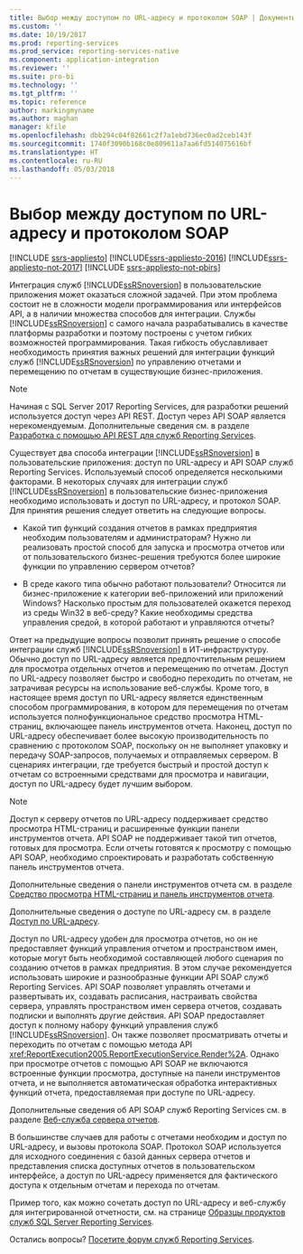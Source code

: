 ```yaml
---
title: Выбор между доступом по URL-адресу и протоколом SOAP | Документы Майкрософт
ms.custom: ''
ms.date: 10/19/2017
ms.prod: reporting-services
ms.prod_service: reporting-services-native
ms.component: application-integration
ms.reviewer: ''
ms.suite: pro-bi
ms.technology: ''
ms.tgt_pltfrm: ''
ms.topic: reference
author: markingmyname
ms.author: maghan
manager: kfile
ms.openlocfilehash: dbb294c04f82661c2f7a1ebd736ec0ad2ceb143f
ms.sourcegitcommit: 1740f3090b168c0e809611a7aa6fd514075616bf
ms.translationtype: HT
ms.contentlocale: ru-RU
ms.lasthandoff: 05/03/2018
---
```

# <a name="choosing-between-url-access-and-soap-in-reporting-services"></a>Выбор между доступом по URL-адресу и протоколом SOAP

[!INCLUDE [ssrs-appliesto](../../includes/ssrs-appliesto.md)] [!INCLUDE[ssrs-appliesto-2016](../../includes/ssrs-appliesto-2016.md)] [!INCLUDE[ssrs-appliesto-not-2017](../../includes/ssrs-appliesto-not-2017.md)] [!INCLUDE [ssrs-appliesto-not-pbirs](../../includes/ssrs-appliesto-not-pbirs.md)]

Интеграция служб [!INCLUDE[ssRSnoversion](../../includes/ssrsnoversion-md.md)] в пользовательские приложения может оказаться сложной задачей. При этом проблема состоит не в сложности модели программирования или интерфейсов API, а в наличии множества способов для интеграции. Службы [!INCLUDE[ssRSnoversion](../../includes/ssrsnoversion-md.md)] с самого начала разрабатывались в качестве платформы разработки и поэтому построены с учетом гибких возможностей программирования. Такая гибкость обуславливает необходимость принятия важных решений для интеграции функций служб [!INCLUDE[ssRSnoversion](../../includes/ssrsnoversion-md.md)] по управлению отчетами и перемещению по отчетам в существующие бизнес-приложения.

> [!NOTE]
> Начиная с SQL Server 2017 Reporting Services, для разработки решений используется доступ через API REST. Доступ через API SOAP является нерекомендуемым. Дополнительные сведения см. в разделе [Разработка с помощью API REST для служб Reporting Services](../developer/rest-api.md).
  
 Существует два способа интеграции [!INCLUDE[ssRSnoversion](../../includes/ssrsnoversion-md.md)] в пользовательские приложения: доступ по URL-адресу и API SOAP служб Reporting Services. Используемый способ определяется несколькими факторами. В некоторых случаях для интеграции служб [!INCLUDE[ssRSnoversion](../../includes/ssrsnoversion-md.md)] в пользовательские бизнес-приложения необходимо использовать и доступ по URL-адресу, и протокол SOAP. Для принятия решения следует ответить на следующие вопросы.  
  
-   Какой тип функций создания отчетов в рамках предприятия необходим пользователям и администраторам? Нужно ли реализовать простой способ для запуска и просмотра отчетов или от пользовательского бизнес-решения требуются более широкие функции по управлению сервером отчетов?  
  
-   В среде какого типа обычно работают пользователи? Относится ли бизнес-приложение к категории веб-приложений или приложений Windows? Насколько простым для пользователей окажется переход из среды Win32 в веб-среду? Какие необходимы средства управления средой, в которой работают и управляются отчеты?  
  
 Ответ на предыдущие вопросы позволит принять решение о способе интеграции служб [!INCLUDE[ssRSnoversion](../../includes/ssrsnoversion-md.md)] в ИТ-инфраструктуру. Обычно доступ по URL-адресу является предпочтительным решением для просмотра отдельных отчетов и перемещению по отчетам. Доступ по URL-адресу позволяет быстро и свободно переходить по отчетам, не затрачивая ресурсы на использование веб-службы. Кроме того, в настоящее время доступ по URL-адресу является единственным способом программирования, в котором для перемещения по отчетам используется полнофункциональное средство просмотра HTML-страниц, включающее панель инструментов отчета. Наконец, доступ по URL-адресу обеспечивает более высокую производительность по сравнению с протоколом SOAP, поскольку он не выполняет упаковку и передачу SOAP-запросов, получаемых и отправляемых сервером. В сценариях интеграции, где требуется быстрый и простой доступ к отчетам со встроенными средствами для просмотра и навигации, доступ по URL-адресу будет лучшим выбором.  
  
> [!NOTE]  
> Доступ к серверу отчетов по URL-адресу поддерживает средство просмотра HTML-страниц и расширенные функции панели инструментов отчета. API SOAP не поддерживает такой тип отчетов, готовых для просмотра. Если отчеты готовятся к просмотру с помощью API SOAP, необходимо спроектировать и разработать собственную панель инструментов отчета.
  
 Дополнительные сведения о панели инструментов отчета см. в разделе [Средство просмотра HTML-страниц и панель инструментов отчета](../../reporting-services/html-viewer-and-the-report-toolbar.md).  
  
 Дополнительные сведения о доступе по URL-адресу см. в разделе [Доступ по URL-адресу](../../reporting-services/url-access-ssrs.md).  
  
 Доступ по URL-адресу удобен для просмотра отчетов, но он не предоставляет функций управления отчетом и пространством имен, которые могут быть необходимой составляющей любого сценария по созданию отчетов в рамках предприятия. В этом случае рекомендуется использовать широкие и разнообразные функции API SOAP служб Reporting Services. API SOAP позволяет управлять отчетами и развертывать их, создавать расписания, настраивать свойства сервера, управлять пространством имен сервера отчетов, создавать подписки и выполнять другие действия. API SOAP предоставляет доступ к полному набору функций управления служб [!INCLUDE[ssRSnoversion](../../includes/ssrsnoversion-md.md)]. Он также позволяет просматривать отчеты и переходить по отчетам с помощью метода API <xref:ReportExecution2005.ReportExecutionService.Render%2A>. Однако при просмотре отчетов с помощью API SOAP не включаются встроенные функции просмотра, доступные на панели инструментов отчета, и не выполняется автоматическая обработка интерактивных функций отчета, предоставляемая при доступе по URL-адресу.  
  
 Дополнительные сведения об API SOAP служб Reporting Services см. в разделе [Веб-служба сервера отчетов](../../reporting-services/report-server-web-service/report-server-web-service.md).  
  
 В большинстве случаев для работы с отчетами необходим и доступ по URL-адресу, и вызовы протокола SOAP. Протокол SOAP используется для исходного соединения с базой данных сервера отчетов и представления списка доступных отчетов в пользовательском интерфейсе, а доступ по URL-адресу применяется для фактического доступа к отдельным отчетам и перехода по отчетам.  
  
 Пример того, как можно сочетать доступ по URL-адресу и веб-службу для интегрированной отчетности, см. на странице [Образцы продуктов служб SQL Server Reporting Services](http://go.microsoft.com/fwlink/?LinkId=177889).

Остались вопросы? [Посетите форум служб Reporting Services](http://go.microsoft.com/fwlink/?LinkId=620231).
